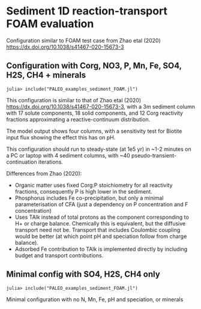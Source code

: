 # Sediment 1D reaction-transport FOAM evaluation

Configuration similar to FOAM test case from Zhao etal (2020) <https://dx.doi.org/10.1038/s41467-020-15673-3>


## Configuration with Corg, NO3, P, Mn, Fe, SO4, H2S, CH4 + minerals

    julia> include("PALEO_examples_sediment_FOAM.jl")

This configuration is similar to that of Zhao etal (2020) <https://dx.doi.org/10.1038/s41467-020-15673-3>,
with a 3m sediment column with 17 solute components, 18 solid components, 
and 12 Corg reactivity fractions approximating a reactive-continuum distribution.

The model output shows four columns, with a sensitivity test for Biotite input flux
showing the effect this has on pH.

This configuration should run to steady-state (at 1e5 yr) in ~1-2 minutes on a PC or laptop with 4 sediment columns,
with ~40 pseudo-transient-continuation iterations.

Differences from Zhao (2020):
- Organic matter uses fixed Corg:P stoichiometry for all reactivity fractions, 
  consequently P is high lower in the sediment.
- Phosphorus includes Fe co-precipitation, but only a minimal parameterisation of CFA
  (just a dependency on P concentration and F concentration)
- Uses TAlk instead of total protons as the component corresponding to H+ or charge balance.
  Chemically this is equivalent, but the diffusive transport need not be.
  Transport that includes Coulombic coupling would be better (at which point pH and speciation
  follow from charge balance). 
- Adsorbed Fe contribution to TAlk is implemented directly by including budget and transport contributions.

## Minimal config with SO4, H2S, CH4 only

    julia> include("PALEO_examples_sediment_FOAM.jl")

Minimal configuration with no N, Mn, Fe, pH and speciation, or minerals
